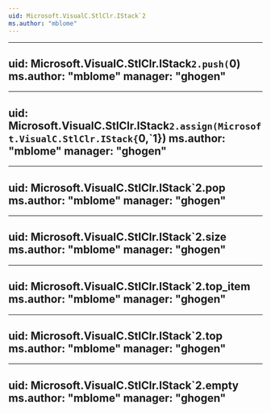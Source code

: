 ```yaml
---
uid: Microsoft.VisualC.StlClr.IStack`2
ms.author: "mblome"
---
```


---
uid: Microsoft.VisualC.StlClr.IStack`2.push(`0)
ms.author: "mblome"
manager: "ghogen"
---

---
uid: Microsoft.VisualC.StlClr.IStack`2.assign(Microsoft.VisualC.StlClr.IStack{`0,`1})
ms.author: "mblome"
manager: "ghogen"
---

---
uid: Microsoft.VisualC.StlClr.IStack`2.pop
ms.author: "mblome"
manager: "ghogen"
---

---
uid: Microsoft.VisualC.StlClr.IStack`2.size
ms.author: "mblome"
manager: "ghogen"
---

---
uid: Microsoft.VisualC.StlClr.IStack`2.top_item
ms.author: "mblome"
manager: "ghogen"
---

---
uid: Microsoft.VisualC.StlClr.IStack`2.top
ms.author: "mblome"
manager: "ghogen"
---

---
uid: Microsoft.VisualC.StlClr.IStack`2.empty
ms.author: "mblome"
manager: "ghogen"
---
